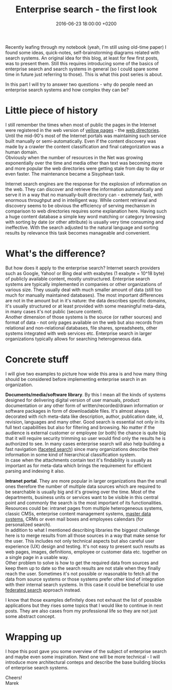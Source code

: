﻿---
layout: post
title: Enterprise search - the first look
date: 2016-06-23 18:00:00 +0200
tags: [enterprise search, search]
---
Recently leafing through my notebook (yeah, I'm still using old-time paper) I found some ideas, quick-notes, self-brainstorming diagrams related with search systems. An original idea for this blog, at least for few first posts, was to present them. Still this requires introducing some of the basics of enterprise search and search systems in general (so I could spare some time in future just referring to those). This is what this post series is about. 

In this part I will try to answer two questions - why do people need an enterprise search systems and how complex they can be?<!-- more -->

# Little piece of history

I still remember the times when most of public the pages in the Internet were registered in the web version of [yellow pages](https://en.wikipedia.org/wiki/Yellow_pages) - the [web directories](https://en.wikipedia.org/wiki/Web_directory). Until the mid-90's most of the Internet portals was maintaining such service built manually or semi-automatically. Even if the content discovery was made by a crawler the content classification and final categorization was a human domain.  
Obviously when the number of resources in the Net was growing exponentially over the time and media other than text was becoming more and more popular the web directories were getting stale from day to day or even faster. The maintenance became a Sisyphean task.

Internet search engines are the response for the explosion of information on the web. They can discover and retrieve the information automatically and serve it in a way that no manually-built directory can - extremely fast, with enormous throughput and in intelligent way. While content retrieval and discovery seems to be obvious the efficiency of serving mechanism in comparison to web directories requires some explanation here. Having such a huge content database a simple key word matching or category browsing with sorting by date (or other attribute) is usually very time consuming and ineffective. With the search adjusted to the natural language and sorting results by relevance this task becomes manageable and convenient.

# What's the difference?

But how does it apply to the enterprise search? Internet search providers such as Google, Yahoo! or Bing deal with exabytes (1 exabyte = 10^18 byte) of publicly available content, mostly unstructured. Enterprise search systems are typically implemented in companies or other organizations of various size. They usually deal with much smaller amount of data (still too much for manually maintained databases). The most important differences are not in the amount but in it's nature: the data describes specific domains, it's usually structured or at least provided with some meaningful meta-data, in many cases it's not public (secure content).  
Another dimension of those systems is the source (or rather sources) and format of data - not only pages available on the web but also records from relational and non-relational databases, file shares, spreadsheets, other systems integrated with web services etc. Enterprise search in larger organizations typically allows for searching heterogeneous data.

# Concrete stuff

I will give two examples to picture how wide this area is and how many thing should be considered before implementing enterprise search in an organization.

**Documents/media/software library**. By this I mean all the kinds of systems designed for delivering digital version of user manuals, product documentation or any other form of written/recorded/drawn information or software packages in form of downloadable files. It's almost always decorated with rich meta-data like description, author, publication date, id, revision, languages and many other. Good search is essential not only in its full text capabilities but also for filtering and browsing. No matter if the audience is external customer or employee (or both) the chance is quite big that it will require security trimming so user would find only the results he is authorized to see. In many cases enterprise search will also help building a fast navigation ([faceted search](https://en.wikipedia.org/wiki/Faceted_search)) since many organizations describe their information in some kind of hierarchical classification system.  
In case when the attachments contain text it's findability is usually as important as for meta-data which brings the requirement for efficient parsing and indexing it also.

**Intranet portal**. They are more popular in larger organizations than the small ones therefore the number of multiple data sources which are required to be searchable is usually big and it's growing over the time. Most of the departments, business units or services want to be visible in this central point and commonly the search is the most important of its functionalities. Resources could be: intranet pages from multiple heterogeneous systems, classic CMSs, enterprise content management systems, [master data systems](https://en.wikipedia.org/wiki/Master_data), CRMs or even mail boxes and employees calendars (for personalized search).  
In addition to what I mentioned describing libraries the biggest challenge here is to merge results from all those sources in a way that make sense for the user. This includes not only technical aspects but also careful user experience (UX) design and testing. It's not easy to present such results as web pages, images, definitions, employee or customer data etc. together on a single page in a usable way.  
Other problem to solve is how to get the required data from sources and keep them up to date so the search results are not stale when they finally reach the user. Sometimes it's not possible or reasonable to fetch all the data from source systems or those systems prefer other kind of integration with their internal search systems. In this case it could be beneficial to use [federated search](https://en.wikipedia.org/wiki/Federated_search) approach instead.

I know that those examples definitely does not exhaust the list of possible applications but they rises some topics that I would like to continue in next posts. They are also cases from my professional life so they are not just some abstract concept.

# Wrapping up

I hope this post gave you some overview of the subject of enterprise search and maybe even some inspiration. Next one will be more technical - I will introduce more architectural conteps and describe the base building blocks of enterprise search systems.

Cheers!  
Marek
